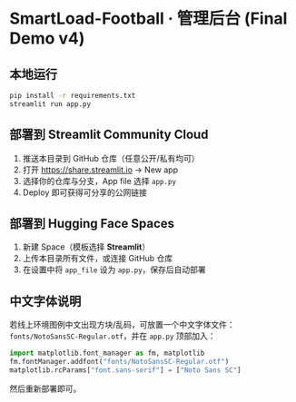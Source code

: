 # SmartLoad-Football · 管理后台 (Final Demo v4)

## 本地运行
```bash
pip install -r requirements.txt
streamlit run app.py
```

## 部署到 Streamlit Community Cloud
1. 推送本目录到 GitHub 仓库（任意公开/私有均可）
2. 打开 https://share.streamlit.io → New app
3. 选择你的仓库与分支，App file 选择 `app.py`
4. Deploy 即可获得可分享的公网链接

## 部署到 Hugging Face Spaces
1. 新建 Space（模板选择 **Streamlit**）
2. 上传本目录所有文件，或连接 GitHub 仓库
3. 在设置中将 `app_file` 设为 `app.py`，保存后自动部署

## 中文字体说明
若线上环境图例中文出现方块/乱码，可放置一个中文字体文件：`fonts/NotoSansSC-Regular.otf`，并在 `app.py` 顶部加入：
```python
import matplotlib.font_manager as fm, matplotlib
fm.fontManager.addfont("fonts/NotoSansSC-Regular.otf")
matplotlib.rcParams["font.sans-serif"] = ["Noto Sans SC"]
```
然后重新部署即可。
